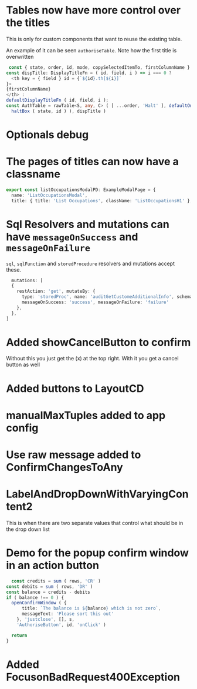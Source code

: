 # Tables now have more control over the titles

This is only for custom components that want to reuse the existing table.

An example of it can be seen `authoriseTable`. Note how the first title is overwritten

```typescript
 const { state, order, id, mode, copySelectedItemTo, firstColumnName } = props
const dispTitle: DisplayTitleFn = ( id, field, i ) => i === 0 ?
  <th key = { field } id = {`${id}.th[${i}]`
}>
{firstColumnName}
</th> : 
defaultDisplayTitleFn ( id, field, i );
const AuthTable = rawTable<S, any, C> ( [ ...order, 'Halt' ], defaultOnClick ( props ), defaultOneRowWithGetValue ( getValueForAuthorisedTable ) ( id, order, [],
  haltBox ( state, id ) ), dispTitle )

```

# Optionals debug

# The pages of titles can now have a classname

```typescript
export const listOccupationsModalPD: ExampleModalPage = {
  name: 'ListOccupationsModal',
  title: { title: 'List Occupations', className: 'ListOccupationsH1' },
```

# Sql Resolvers and mutations can have `messageOnSuccess` and `messageOnFailure`

`sql`, `sqlFunction` and `storedProcedure` resolvers and mutations accept these.

```typescript
  mutations: [
  {
    restAction: 'get', mutateBy: {
      type: 'storedProc', name: 'auditGetCustomeAdditionalInfo', schema: onlySchema, params: [ 'clientRef' ],
      messageOnSuccess: 'success', messageOnFailure: 'failure'
    },
  },
]

```

# Added showCancelButton to confirm

Without this you just get the (x) at the top right. With it you get a cancel button as well

# Added buttons to LayoutCD

# manualMaxTuples added to app config

# Use raw message added to ConfirmChangesToAny

# LabelAndDropDownWithVaryingContent2

This is when there are two separate values that control what should be in the drop down list

# Demo for the popup confirm window in an action button

```typescript
  const credits = sum ( rows, 'CR' )
const debits = sum ( rows, 'DR' )
const balance = credits - debits
if ( balance !== 0 ) {
  openConfirmWindow ( {
      title: `The balance is ${balance} which is not zero`,
      messageText: 'Please sort this out'
    }, 'justclose', [], s,
    'AuthoriseButton', id, 'onClick' )

  return
}
```

# Added FocusonBadRequest400Exception
